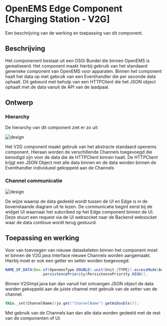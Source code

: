 
# OpenEMS Edge Component [Charging Station - V2G]

Een beschrijving van de werking en toepassing van dit component.

## Beschrijving

Het componenent bestaat uit een OSGi Bundel die binnen OpenEMS is gerealiseerd. Het component maakt hierbij gebruik van het standaard generieke component van OpenEMS voor apparaten. Binnen het component haalt het data op met gebruik van een Eventhandler die per seconde data ophaalt. Dit gebeurd met behulp van een HTTPClient die het JSON object ophaalt met de data vanuit de API van de laadpaal.

## Ontwerp

### Hierarchy

De hierarchy van dit component ziet er zo uit:

![design](https://raw.githubusercontent.com/AvansETI/SENDLAB/OpenEms/feature/V2G/Laadpaal%20(Venema%20V2G)/ontwerp/component-design.png)

Het V2G component maakt gebruik van het abstracte standaard openems component. Hieraan worden de verschillende Channels toegevoegd die benodigd zijn voor de data die de HTTPClient binnen haalt. De HTTPClient krijgt een JSON Object met alle data binnen en de data worden binnen de Eventhandler individueel gekoppeld aan de Channels

### Channel communicatie

![design](https://openems.github.io/openems.io/openems/latest/_images/subscribeChannels+currentData.png)

De wijze waarop de data gedeeld wordt tussen de UI en Edge is in de bovenstaande diagram uit te lezen. De communicatie begint eerst bij de widget UI waarnaar het subcribed op het Edge component binnen de UI. Deze stuurt een request via de UI websocket naar de Backend websocket waar de data continue wordt terug gestuurd.

## Toepassing en werking

Voor van toevoegen van nieuwe dataskeleten binnen het component moet er binnen de V2G.java interface nieuwe Channels worden aangemaakt. Hierbij moet er ook een getter en setter worden toegevoegd.

```java
NAME_OF_DATA(Doc.of(OpenemsType.DOUBLE).unit(Unit.{TYPE}).accessMode(AccessMode.READ_WRITE)
				.persistencePriority(PersistencePriority.HIGH)),
```

Binnen V2GImpl.java kan dan vanuit het ontvangen JSON object de data worden gekoppeld aan de juiste channel met gebruik van de setter van de channel.

```java
this._set{ChannelName}(jo.get("ChannelName").getAsDouble());
```

Met gebruik van de Channels kan dan alle data worden gedeeld met de rest van de componenten of UI.

